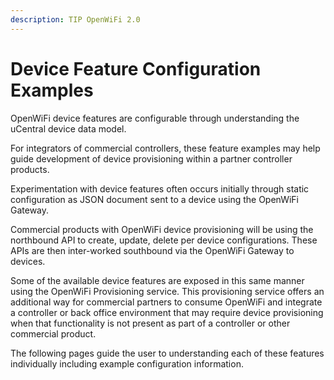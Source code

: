 ```yaml
---
description: TIP OpenWiFi 2.0
---
```


# Device Feature Configuration Examples

OpenWiFi device features are configurable through understanding the uCentral device data model.

For integrators of commercial controllers, these feature examples may help guide development of device provisioning within a partner controller products.

Experimentation with device features often occurs initially through static configuration as JSON document sent to a device using the OpenWiFi Gateway.&#x20;

Commercial products with OpenWiFi device provisioning will be using the northbound API to create, update, delete per device configurations. These APIs are then inter-worked southbound via the OpenWiFi Gateway to devices.&#x20;

Some of the available device features are exposed in this same manner using the OpenWiFi Provisioning service. This provisioning service offers an additional way for commercial partners to consume OpenWiFi and integrate a controller or back office environment that may require device provisioning when that functionality is not present as part of a controller or other commercial product. &#x20;

The following pages guide the user to understanding each of these features individually including example configuration information.
